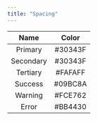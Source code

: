 ```yaml
---
title: "Spacing"
---
```




|   Name    |  Color  |
| :-------: | :-----: |
|  Primary  | #30343F |
| Secondary | #30343F |
| Tertiary  | #FAFAFF |
|  Success  | #09BC8A |
|  Warning  | #FCE762 |
|   Error   | #BB4430 |

